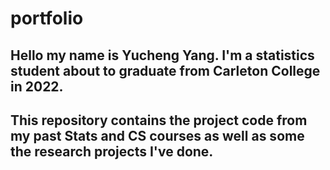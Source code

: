 # portfolio

## Hello my name is Yucheng Yang. I'm a statistics student about to graduate from Carleton College in 2022. 
## This repository contains the project code from my past Stats and CS courses as well as some the research projects I've done. 
